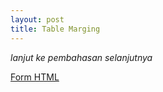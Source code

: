 ```yaml
---
layout: post
title: Table Marging
---
```









_lanjut ke pembahasan selanjutnya_ 

[Form HTML]({{site.baseurl}}/Form/)